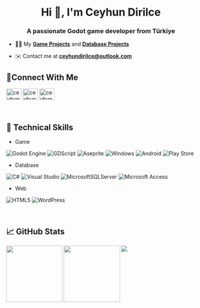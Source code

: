 <h1 align="center">Hi 👋, I'm Ceyhun Dirilce</h1>
<h3 align="center">A passionate Godot game developer from Türkiye</h3>

- 👨‍💻 My **[Game Projects](https://docs.google.com/document/d/1Ws9OEwLOTkG0H0jDGDN7VDytxmc2BwyzVdo0m6unYNk/edit?usp=drive_link)** and **[Database Projects](https://docs.google.com/document/d/1TKug-vi1Je_HRxJgYyq3o_yiigtKn_alWAxN094_bHw/edit?usp=drive_link)**

- ✉️ Contact me at **ceyhundirilce@outlook.com**

## 🤝Connect With Me

<p>
<a href="https://linkedin.com/in/ceyhundirilce" target="blank"><img align="center" src="https://raw.githubusercontent.com/rahuldkjain/github-profile-readme-generator/master/src/images/icons/Social/linked-in-alt.svg" alt="ceyhundirilce" height="30" width="40" /></a>
<a href="https://instagram.com/ceyhun.dirilce" target="blank"><img align="center" src="https://raw.githubusercontent.com/rahuldkjain/github-profile-readme-generator/master/src/images/icons/Social/instagram.svg" alt="ceyhun.dirilce" height="30" width="40" /></a>
<a href="https://youtube.com/@ceyhundirilce" target="blank"><img align="center" src="https://raw.githubusercontent.com/rahuldkjain/github-profile-readme-generator/master/src/images/icons/Social/youtube.svg" alt="ceyhundirilce" height="30" width="40" /></a>
</p>

</br>

## 💼 Technical Skills

- Game

![Godot Engine](https://img.shields.io/badge/Godot_Engine-%23478CBF.svg?style=for-the-badge&logo=godot-engine&logoColor=white)
![GDScript](https://img.shields.io/badge/GDScript-%23FFFFFF.svg?style=for-the-badge&logo=godot-engine&logoColor=478CBF)
![Aseprite](https://img.shields.io/badge/Aseprite-FFFFFF?style=for-the-badge&logo=Aseprite&logoColor=#7D929E)
![Windows](https://img.shields.io/badge/Windows-0078D6?style=for-the-badge&logo=windows&logoColor=white)
![Android](https://img.shields.io/badge/Android-3DDC84?style=for-the-badge&logo=android&logoColor=white)
![Play Store](https://img.shields.io/badge/Google_Play-414141?style=for-the-badge&logo=google-play&logoColor=white)

- Database
  
![C#](https://img.shields.io/badge/c%23-%23239120.svg?style=for-the-badge&logo=csharp&logoColor=white)
![Visual Studio](https://img.shields.io/badge/Visual%20Studio-5C2D91.svg?style=for-the-badge&logo=visual-studio&logoColor=white)
![MicrosoftSQLServer](https://img.shields.io/badge/Microsoft%20SQL%20Server-CC2927?style=for-the-badge&logo=microsoft%20sql%20server&logoColor=white)
![Microsoft Access](https://img.shields.io/badge/Microsoft_Access-A4373A?style=for-the-badge&logo=microsoft-access&logoColor=white)

- Web
  
![HTML5](https://img.shields.io/badge/html5-%23E34F26.svg?style=for-the-badge&logo=html5&logoColor=white)
![WordPress](https://img.shields.io/badge/WordPress-%23117AC9.svg?style=for-the-badge&logo=WordPress&logoColor=white)

</br>

## 📈 GitHub Stats 
<a href="https://github.com/ceyhundirilce">
  <img height=150 align="left" src="https://github-readme-stats.vercel.app/api/top-langs?username=ceyhundirilce&layout=compact&theme=dark&langs_count=8&card_width=150" />
</a>
<a href="https://github.com/ceyhundirilce">
  <img height=150 align="left" src="https://github-readme-stats.vercel.app/api?username=ceyhundirilce&theme=dark&show_icons=true&hide=contribs,issues&card_width=250" />
</a>

<a href="https://visitorbadge.io/status?path=https%3A%2F%2Fgithub.com%2Fceyhundirilce"><img src="https://api.visitorbadge.io/api/visitors?path=https%3A%2F%2Fgithub.com%2Fceyhundirilce&labelColor=%23697689&countColor=%23263759&style=plastic&labelStyle=upper" /></a>
